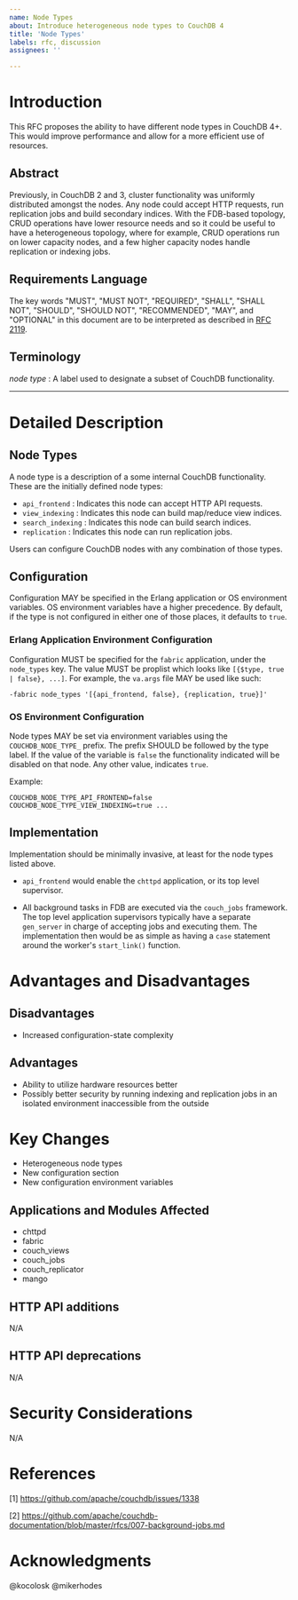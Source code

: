 ```yaml
---
name: Node Types
about: Introduce heterogeneous node types to CouchDB 4
title: 'Node Types'
labels: rfc, discussion
assignees: ''

---
```


# Introduction

This RFC proposes the ability to have different node types in CouchDB 4+. This
would improve performance and allow for a more efficient use of resources.

## Abstract

Previously, in CouchDB 2 and 3, cluster functionality was uniformly distributed
amongst the nodes. Any node could accept HTTP requests, run replication jobs
and build secondary indices. With the FDB-based topology, CRUD operations have
lower resource needs and so it could be useful to have a heterogeneous
topology, where for example, CRUD operations run on lower capacity nodes, and a
few higher capacity nodes handle replication or indexing jobs.


## Requirements Language

The key words "MUST", "MUST NOT", "REQUIRED", "SHALL", "SHALL NOT",
"SHOULD", "SHOULD NOT", "RECOMMENDED",  "MAY", and "OPTIONAL" in this
document are to be interpreted as described in
[RFC 2119](https://www.rfc-editor.org/rfc/rfc2119.txt).

## Terminology

*node type* : A label used to designate a subset of CouchDB functionality.

---

# Detailed Description

## Node Types

A node type is a description of a some internal CouchDB functionality. These
are the initially defined node types:

 * `api_frontend` : Indicates this node can accept HTTP API requests.
 * `view_indexing` : Indicates this node can build map/reduce view indices.
 * `search_indexing` : Indicates this node can build search indices.
 * `replication` : Indicates this node can run replication jobs.

Users can configure CouchDB nodes with any combination of those types.

## Configuration

Configuration MAY be specified in the Erlang application or OS environment
variables. OS environment variables have a higher precedence. By default, if
the type is not configured in either one of those places, it defaults to
`true`.

### Erlang Application Environment Configuration

Configuration MUST be specified for the `fabric` application, under the
`node_types` key. The value MUST be proplist which looks like `[{$type, true |
false}, ...]`. For example, the `va.args` file MAY be used like such:

```
-fabric node_types '[{api_frontend, false}, {replication, true}]'

```

### OS Environment Configuration

Node types MAY be set via environment variables using the `COUCHDB_NODE_TYPE_`
prefix. The prefix SHOULD be followed by the type label. If the value of the
variable is `false` the functionality indicated will be disabled on that
node. Any other value, indicates `true`.

Example:

`COUCHDB_NODE_TYPE_API_FRONTEND=false COUCHDB_NODE_TYPE_VIEW_INDEXING=true ...`

## Implementation

Implementation should be minimally invasive, at least for the node types listed
above.

 * `api_frontend` would enable the `chttpd` application, or its top level
   supervisor.

 * All background tasks in FDB are executed via the `couch_jobs` framework. The
top level application supervisors typically have a separate `gen_server` in
charge of accepting jobs and executing them. The implementation then would be
as simple as having a `case` statement around the worker's `start_link()`
function.

# Advantages and Disadvantages

## Disadvantages

 - Increased configuration-state complexity

## Advantages

 - Ability to utilize hardware resources better
 - Possibly better security by running indexing and replication jobs in an
   isolated environment inaccessible from the outside

# Key Changes

 - Heterogeneous node types
 - New configuration section
 - New configuration environment variables

## Applications and Modules Affected

 - chttpd
 - fabric
 - couch_views
 - couch_jobs
 - couch_replicator
 - mango

## HTTP API additions

N/A

## HTTP API deprecations

N/A

# Security Considerations

N/A

# References

[1] https://github.com/apache/couchdb/issues/1338

[2] https://github.com/apache/couchdb-documentation/blob/master/rfcs/007-background-jobs.md

# Acknowledgments

@kocolosk
@mikerhodes

